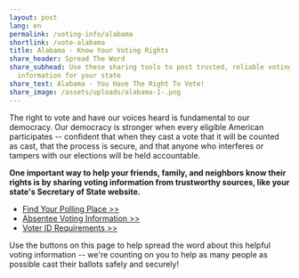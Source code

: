 ```yaml
---
layout: post
lang: en
permalink: /voting-info/alabama
shortlink: /vote-alabama
title: Alabama - Know Your Voting Rights
share_header: Spread The Word
share_subhead: Use these sharing tools to post trusted, reliable voting
  information for your state
share_text: Alabama - You Have The Right To Vote!
share_image: /assets/uploads/alabama-1-.png
---
```

The right to vote and have our voices heard is fundamental to our democracy. Our democracy is stronger when every eligible American participates -- confident that when they cast a vote that it will be counted as cast, that the process is secure, and that anyone who interferes or tampers with our elections will be held accountable. 

**One important way to help your friends, family, and neighbors know their rights is by sharing voting information from trustworthy sources, like your state's Secretary of State website.** 

* [Find Your Polling Place >>](https://myinfo.alabamavotes.gov/voterview)
* [Absentee Voting Information >>](https://www.sos.alabama.gov/alabama-votes/voter/absentee-voting?m=voters)
* [Voter ID Requirements >>](https://www.sos.alabama.gov/alabama-votes/photo-voter-id)

Use the buttons on this page to help spread the word about this helpful voting information -- we're counting on you to help as many people as possible cast their ballots safely and securely!